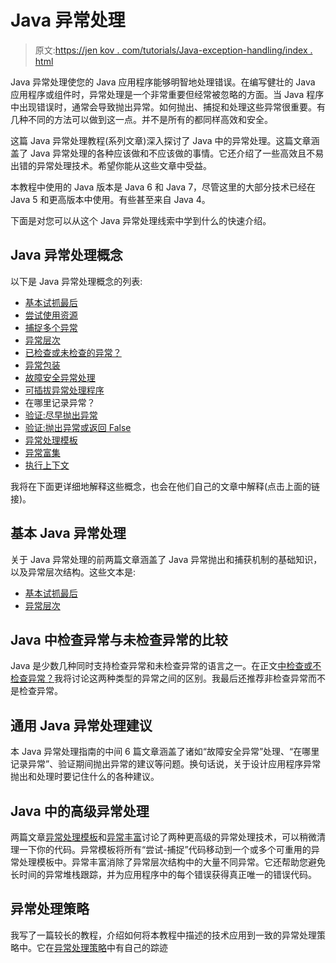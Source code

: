 # Java 异常处理

> 原文:[https://jen kov . com/tutorials/Java-exception-handling/index . html](https://jenkov.com/tutorials/java-exception-handling/index.html)

Java 异常处理使您的 Java 应用程序能够明智地处理错误。在编写健壮的 Java 应用程序或组件时，异常处理是一个非常重要但经常被忽略的方面。当 Java 程序中出现错误时，通常会导致抛出异常。如何抛出、捕捉和处理这些异常很重要。有几种不同的方法可以做到这一点。并不是所有的都同样高效和安全。

这篇 Java 异常处理教程(系列文章)深入探讨了 Java 中的异常处理。这篇文章涵盖了 Java 异常处理的各种应该做和不应该做的事情。它还介绍了一些高效且不易出错的异常处理技术。希望你能从这些文章中受益。

本教程中使用的 Java 版本是 Java 6 和 Java 7，尽管这里的大部分技术已经在 Java 5 和更高版本中使用。有些甚至来自 Java 4。

下面是对您可以从这个 Java 异常处理线索中学到什么的快速介绍。

## Java 异常处理概念

以下是 Java 异常处理概念的列表:

*   [基本试抓最后](basic-try-catch-finally.html)
*   [尝试使用资源](try-with-resources.html)
*   [捕捉多个异常](catching-multiple-exceptions.html)
*   [异常层次](exception-hierarchies.html)
*   [已检查或未检查的异常？](checked-or-unchecked-exceptions.html)
*   [异常包装](exception-wrapping.html)
*   [故障安全异常处理](fail-safe-exception-handling.html)
*   [可插拔异常处理程序](pluggable-exception-handlers.html)
*   在哪里记录异常？
*   [验证:尽早抛出异常](validation-throw-exceptions-early.html)
*   [验证:抛出异常或返回 False](validation-throw-exception-or-return-false.html)
*   [异常处理模板](exception-handling-templates.html)
*   [异常富集](exception-enrichment.html)
*   [执行上下文](execution-context.html)

我将在下面更详细地解释这些概念，也会在他们自己的文章中解释(点击上面的链接)。

## 基本 Java 异常处理

关于 Java 异常处理的前两篇文章涵盖了 Java 异常抛出和捕获机制的基础知识，以及异常层次结构。这些文本是:

*   [基本试抓最后](basic-try-catch-finally.html)
*   [异常层次](exception-hierarchies.html)

## Java 中检查异常与未检查异常的比较

Java 是少数几种同时支持检查异常和未检查异常的语言之一。在正文[中检查或不检查异常？](checked-or-unchecked-exceptions.html)我将讨论这两种类型的异常之间的区别。我最后还推荐非检查异常而不是检查异常。

## 通用 Java 异常处理建议

本 Java 异常处理指南的中间 6 篇文章涵盖了诸如“故障安全异常”处理、“在哪里记录异常”、验证期间抛出异常的建议等问题。换句话说，关于设计应用程序异常抛出和处理时要记住什么的各种建议。

## Java 中的高级异常处理

两篇文章[异常处理模板](exception-handling-templates.html)和[异常丰富](exception-enrichment.html)讨论了两种更高级的异常处理技术，可以稍微清理一下你的代码。异常模板将所有“尝试-捕捉”代码移动到一个或多个可重用的异常处理模板中。异常丰富消除了异常层次结构中的大量不同异常。它还帮助您避免长时间的异常堆栈跟踪，并为应用程序中的每个错误获得真正唯一的错误代码。

## 异常处理策略

我写了一篇较长的教程，介绍如何将本教程中描述的技术应用到一致的异常处理策略中。它在[异常处理策略](/exception-handling-strategies/index.html)中有自己的踪迹